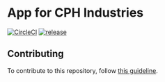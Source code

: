 # App for CPH Industries

[![CircleCI](https://img.shields.io/circleci/project/github/hold17/cphindustries.svg)](https://github.com/hold17/cphindustries)
[![release](https://img.shields.io/github/release/hold17/cphindustries.svg)](https://github.com/hold17/cphindustries/releases)

## Contributing

To contribute to this repository, follow [this guideline](docs/contributing.md).
